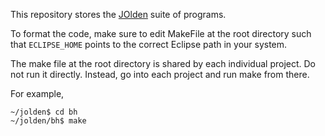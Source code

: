 This repository stores the
[JOlden](http://code.google.com/p/javarifier/source/browse/tests/jolden/) suite
of programs.

To format the code, make sure to edit MakeFile at the root directory such that
`ECLIPSE_HOME` points to the correct Eclipse path in your system.

The make file at the root directory is shared by each individual project. Do
not run it directly. Instead, go into each project and run make from there.

For example,

```shell
~/jolden$ cd bh
~/jolden/bh$ make
```


